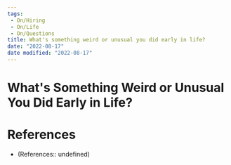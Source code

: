 ```yaml
---
tags:
 - On/Hiring
 - On/Life
 - On/Questions
title: What's something weird or unusual you did early in life?
date: "2022-08-17"
date modified: "2022-08-17"
---
```


# What's Something Weird or Unusual You Did Early in Life?

# References
- (References:: undefined)
